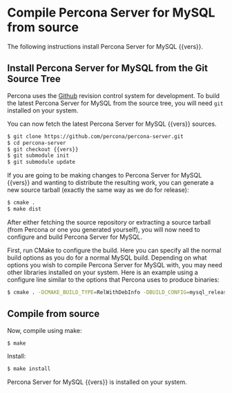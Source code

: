 # Compile Percona Server for MySQL from source

The following instructions install Percona Server for MySQL {{vers}}.

## Install Percona Server for MySQL from the Git Source Tree

Percona uses the [Github](https://github.com/) revision
control system for development. To build the latest Percona Server for MySQL
from the source tree, you will need `git` installed on your system.

You can now fetch the latest Percona Server for MySQL {{vers}} sources.

```{.bash data-prompt="$"}
$ git clone https://github.com/percona/percona-server.git
$ cd percona-server
$ git checkout {{vers}}
$ git submodule init
$ git submodule update
```

If you are going to be making changes to Percona Server for MySQL {{vers}} and wanting
to distribute the resulting work, you can generate a new source tarball
(exactly the same way as we do for release):

```{.bash data-prompt="$"}
$ cmake .
$ make dist
```

After either fetching the source repository or extracting a source tarball
(from Percona or one you generated yourself), you will now need to
configure and build Percona Server for MySQL.

First, run CMake to configure the build. Here you can specify all the normal
build options as you do for a normal MySQL build. Depending on what
options you wish to compile Percona Server for MySQL with, you may need other
libraries installed on your system. Here is an example using a
configure line similar to the options that Percona uses to produce
binaries:

```{.bash data-prompt="$"}
$ cmake . -DCMAKE_BUILD_TYPE=RelWithDebInfo -DBUILD_CONFIG=mysql_release -DFEATURE_SET=community
```

## Compile from source

Now, compile using make:

```{.bash data-prompt="$"}
$ make
```

Install:

```{.bash data-prompt="$"}
$ make install
```

Percona Server for MySQL {{vers}} is installed on your system.
